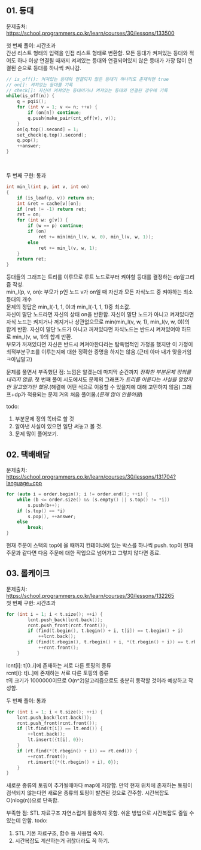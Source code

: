 ## 01. 등대 ##
문제출처: https://school.programmers.co.kr/learn/courses/30/lessons/133500

첫 번째 풀이: 시간초과  
간선 리스트 형태의 입력을 인접 리스트 형태로 변환함. 모든 등대가 켜져있는 등대와 적어도 하나 이상 연결될 때까지 켜져있는 등대와 연결되어있지 않은 등대가 가장 많이 연결된 순으로 등대를 하나씩 켜나감.
``` C++
// is_off(): 켜져있는 등대와 연결되지 않은 등대가 하나라도 존재하면 true
// on[]: 켜져있는 등대를 기록
// check[]: 자신이 켜져있는 등대이거나 켜져있는 등대와 연결된 경우에 기록
while(is_off(n)) {
    q = pqii();
    for (int v = 1; v <= n; ++v) {
        if (on[n]) continue;
        q.push(make_pair(cnt_off(v), v));
    }
    on[q.top().second] = 1;
    set_check(q.top().second);
    q.pop();
    ++answer;
}
```
<br>

두 번째 구현: 통과
``` C++
int min_l(int p, int v, int on)
{
    if (is_leaf(p, v)) return on;
    int &ret = cache[v][on];
    if (ret != -1) return ret;
    ret = on;
    for (int w: g[v]) {
        if (w == p) continue;
        if (on)
            ret += min(min_l(v, w, 0), min_l(v, w, 1));
        else
            ret += min_l(v, w, 1);
    }
    return ret;
}
```
등대들의 그래프는 트리를 이루므로 루트 노드로부터 켜야할 등대를 결정하는 dp알고리즘 작성.  
min_l(p, v, on): 부모가 p인 노드 v가 on일 때 자신과 모든 자식노드 중 켜야하는 최소 등대의 개수  
문제의 정답은 min_l(-1, 1, 0)과 min_l(-1, 1, 1)중 최소값.  
자신이 말단 노드라면 자신의 상태 on을 반환함. 자신이 말단 노드가 아니고 켜져있다면 자식 노드는 켜지거나 꺼지거나 상관없으므로 min(min_l(v, w, 1), min_l(v, w, 0))의 합계 반환. 자신이 말단 노드가 아니고 꺼져있다면 자식노드는 반드시 켜져있어야 하므로 min_l(v, w, 1)의 합계 반환.  
부모가 꺼져있다면 자신은 반드시 켜져야한다라는 탐욕법적인 가정을 했지만 이 가정이 최적부분구조를 이루는지에 대한 정확한 증명을 하지는 않음.(근데 아마 내가 맞을거임ㅋ아님말고)
<br>

문제를 풀면서 부족했던 점: 느낌은 알겠는데 마지막 순간까지 *정확한 부분문제 정의를 내리지 않음*. 첫 번째 풀이 시도에서도 문제의 그래프가 *트리를 이룬다는 사실을 알았지만 알고있기만 했음*.(해결에 어떤 식으로 이용할 수 있을지에 대해 고민하지 않음) 그래프+dp가 적용되는 문제 거의 처음 풀어봄.(*문제 많이 안풀어봄*)  

todo:
1. 부분문제 정의 똑바로 할 것
2. 알아낸 사실이 있으면 일단 써놓고 볼 것.
3. 문제 많이 풀어보기.

## 02. 택배배달 ##
문제출처: https://school.programmers.co.kr/learn/courses/30/lessons/131704?language=cpp  
``` C++
for (auto i = order.begin(); i != order.end(); ++i) {
    while (b <= order.size() && (s.empty() || s.top() != *i))
        s.push(b++);
    if (s.top() == *i)
        s.pop(), ++answer;
    else
        break;
}
```
현재 주문이 스택의 top에 올 때까지 컨테이너에 있는 박스를 하나씩 push. top이 현재 주문과 같다면 다음 주문에 대한 작업으로 넘어가고 그렇지 않다면 종료.

## 03. 롤케이크 ##
문제출처: https://school.programmers.co.kr/learn/courses/30/lessons/132265  
첫 번째 구현: 시간초과
``` C++
for (int i = 1; i < t.size(); ++i) {
        lcnt.push_back(lcnt.back());
        rcnt.push_front(rcnt.front());
        if (find(t.begin(), t.begin() + i, t[i]) == t.begin() + i)
            ++lcnt.back();
        if (find(t.rbegin(), t.rbegin() + i, *(t.rbegin() + i)) == t.rbegin() + i)
            ++rcnt.front();
    }
```
lcnt[i]: t[0..i]에 존재하는 서로 다른 토핑의 종류  
rcnt[i]: t[i..]에 존재하는 서로 다른 토핑의 종류  
t의 크기가 1000000이므로 O(n^2)알고리즘으로도 충분히 동작할 것이라 예상하고 작성함.
<br>

두 번째 풀이: 통과
``` C++
for (int i = 1; i < t.size(); ++i) {
    lcnt.push_back(lcnt.back());
    rcnt.push_front(rcnt.front());
    if (lt.find(t[i]) == lt.end()) {
        ++lcnt.back();
        lt.insert({t[i], 0});
    }
    if (rt.find(*(t.rbegin() + i)) == rt.end()) {
        ++rcnt.front();
        rt.insert({*(t.rbegin() + i), 0});
    }
}
```
새로운 종류의 토핑이 추가될때마다 map에 저장함. 만약 현재 위치에 존재하는 토핑이 검색되지 않는다면 새로운 종류의 토핑이 발견된 것으로 간주함. 시간복잡도 O(nlog(n))으로 단축함.
<br>

부족한 점: STL 자료구조 자연스럽게 활용하지 못함. 쉬운 방법으로 시간복잡도 줄일 수 있는데 안함.
todo:
1. STL 기본 자료구조, 함수 등 사용법 숙지.
2. 시간복잡도 계산하는거 귀찮더라도 꼭 하기.